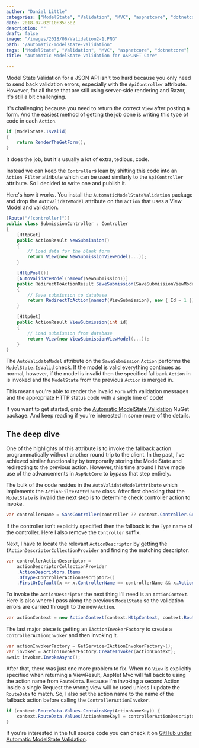 ```yaml
---
author: "Daniel Little"
categories: ["ModelState", "Validation", "MVC", "aspnetcore", "dotnetcore"]
date: 2018-07-02T10:35:58Z
description: ""
draft: false
image: "/images/2018/06/Validation2-1.PNG"
path: "/automatic-modelstate-validation"
tags: ["ModelState", "Validation", "MVC", "aspnetcore", "dotnetcore"]
title: "Automatic ModelState Validation for ASP.NET Core"

---
```


Model State Validation for a JSON API isn't too hard because you only need to send back validation errors, especially with the `ApiController` attribute. However, for all those that are still using server-side rendering and Razor, it's still a bit challenging.

It's challenging because you need to return the correct `View` after posting a form. And the easiest method of getting the job done is writing this type of code in each `Action`.

```csharp
if (ModelState.IsValid)
{
    return RenderTheGetForm();
}
```

It does the job, but it's usually a lot of extra, tedious, code.

Instead we can keep the `Controller`s lean by shifting this code into an `Action Filter` attribute which can be used similarly to the `ApiController` attribute. So I decided to write one and publish it.

Here's how it works. You install the `AutomaticModelStateValidation` package and drop the  `AutoValidateModel` attribute on the `action` that uses a View Model and validation.

```csharp
[Route("/[controller]")]
public class SubmissionController : Controller
{
    [HttpGet]
    public ActionResult NewSubmission()
    {
        // Load data for the blank form
        return View(new NewSubmissionViewModel(...));
    }

    [HttpPost()]
    [AutoValidateModel(nameof(NewSubmission))]
    public RedirectToActionResult SaveSubmission(SaveSubmissionViewModel model)
    {
        // Save submission to database
        return RedirectToAction(nameof(ViewSubmission), new { Id = 1 });
    }

    [HttpGet]
    public ActionResult ViewSubmission(int id)
    {
        // Load submission from database
        return View(new ViewSubmissionViewModel(...));
    }
}
```

The `AutoValidateModel` attribute on the `SaveSubmission` `Action` performs the `ModelState.IsValid` check. If the model is valid everything continues as normal, however, if the model is invalid then the specified fallback `Action` in is invoked and the `ModelState` from the previous `Action` is merged in.

This means you're able to render the invalid `Form` with validation messages and the appropriate HTTP status code with a single line of code!

If you want to get started, grab the [Automatic ModelState Validation](https://www.nuget.org/packages/AutomaticModelStateValidation/) NuGet package. And keep reading if you're interested in some more of the details.

## The deep dive

One of the highlights of this attribute is to invoke the fallback action programmatically without another round trip to the client. In the past, I've achieved similar functionality by temporarily storing the ModelState and redirecting to the previous action. However, this time around I have made use of the advancements in `AspNetCore` to bypass that step entirely.

The bulk of the code resides in the `AutoValidateModelAttribute` which implements the `ActionFilterAttribute` class. After first checking that the `ModelState` is invalid the next step is to determine check controller action to invoke.

```csharp
var controllerName = SansController(controller ?? context.Controller.GetType().Name);
```

If the controller isn't explicitly specified then the fallback is the `Type` name of the controller. Here I also remove the `Controller` suffix.

Next, I have to locate the relevant `ActionDescriptor` by getting the `IActionDescriptorCollectionProvider` and finding the matching descriptor.

```csharp
var controllerActionDescriptor =
    actionDescriptorCollectionProvider
    .ActionDescriptors.Items
    .OfType<ControllerActionDescriptor>()
    .FirstOrDefault(x => x.ControllerName == controllerName && x.ActionName == action);
```

To invoke the `ActionDescriptor` the next thing I'll need is an `ActionContext`. Here is also where I pass along the previous `ModelState` so the validation errors are carried through to the new `Action`.

```csharp
var actionContext = new ActionContext(context.HttpContext, context.RouteData, controllerActionDescriptor, context.ModelState);
```

The last major piece is getting an `IActionInvokerFactory` to create a `ControllerActionInvoker` and then invoking it.

```csharp
var actionInvokerFactory = GetService<IActionInvokerFactory>();
var invoker = actionInvokerFactory.CreateInvoker(actionContext);
await invoker.InvokeAsync();
```

After that, there was just one more problem to fix. When no `View` is explicitly specified when returning a ViewResult, AspNet Mvc will fall back to using the action name from `RouteData`. Because I'm invoking a second Action inside a single Request the wrong view will be used unless I update the `RouteData` to match. So, I also set the action name to the name of the fallback action before calling the `ControllerActionInvoker`.

```csharp
if (context.RouteData.Values.ContainsKey(ActionNameKey)) {
    context.RouteData.Values[ActionNameKey] = controllerActionDescriptor.ActionName;
}
```

If you're interested in the full source code you can check it on [GitHub under Automatic ModelState Validation](https://github.com/Lavinski/AutomaticModelStateValidation).


